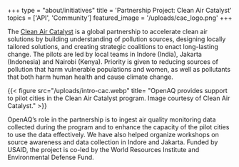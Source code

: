 +++
type = "about/initiatives"
title = 'Partnership Project: Clean Air Catalyst'
topics = ['API', 'Community']
featured_image = '/uploads/cac_logo.png'
+++

The [Clean Air Catalyst](https://www.cleanaircatalyst.org/) is a global partnership to accelerate clean air solutions by building understanding of pollution sources, designing locally tailored solutions, and creating strategic coalitions to enact long-lasting change. The pilots are led by local teams in Indore (India), Jakarta (Indonesia) and Nairobi (Kenya). Priority is given to reducing sources of pollution that harm vulnerable populations and women, as well as pollutants that both harm human health and cause climate change. 

{{< figure src="/uploads/intro-cac.webp" title= "OpenAQ provides support to pilot cities in the Clean Air Catalyst program. Image courtesy of Clean Air Catalyst." >}}  


OpenAQ’s role in the partnership is to ingest air quality monitoring data collected during the program and to enhance the capacity of the pilot cities to use the data effectively. We have also helped organize workshops on source awareness and data collection in Indore and Jakarta. Funded by USAID, the project is co-led by the World Resources Institute and Environmental Defense Fund. 
